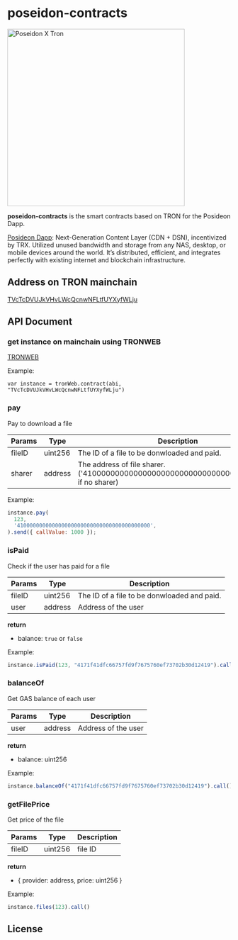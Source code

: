 # poseidon-contracts

<img src="https://i.imgur.com/EDW8T7Q.png" alt="Poseidon X Tron" width="400" />

**poseidon-contracts** is the smart contracts based on TRON for the Posideon Dapp.

[Posideon Dapp](https://poseidon.network/tron-dapp): Next-Generation Content Layer (CDN + DSN), incentivized by TRX. Utilized unused bandwidth and storage from any NAS, desktop, or mobile devices around the world. It’s distributed, efficient, and integrates perfectly with existing internet and blockchain infrastructure.

## Address on TRON mainchain

[TVcTcDVUJkVHvLWcQcnwNFLtfUYXyfWLju](https://tronscan.org/#/contract/TVcTcDVUJkVHvLWcQcnwNFLtfUYXyfWLju)

## API Document

### get instance on mainchain using TRONWEB
[TRONWEB](https://developers.tron.network/docs/tron-web-intro)

Example:

```
var instance = tronWeb.contract(abi, "TVcTcDVUJkVHvLWcQcnwNFLtfUYXyfWLju")
```
### pay

Pay to download a file

Params | Type | Description
--- | --- | ---
fileID | uint256 | The ID of a file to be donwloaded and paid.
sharer | address | The address of file sharer. ('410000000000000000000000000000000000000000' if no sharer)

Example:

```js
instance.pay(
  123,
  '410000000000000000000000000000000000000000',
).send({ callValue: 1000 });
```

### isPaid

Check if the user has paid for a file

Params | Type | Description
--- | --- | ---
fileID | uint256 | The ID of a file to be donwloaded and paid.
user | address | Address of the user

**return**

- balance: `true` or `false`

Example:

```js
instance.isPaid(123, "4171f41dfc66757fd9f7675760ef73702b30d12419").call()
```

### balanceOf

Get GAS balance of each user

Params | Type | Description
--- | --- | ---
user | address | Address of the user

**return**

- balance: uint256

Example:

```js
instance.balanceOf("4171f41dfc66757fd9f7675760ef73702b30d12419").call()
```

### getFilePrice

Get price of the file

Params | Type | Description
--- | --- | ---
fileID | uint256 | file ID

**return**

- { provider: address, price: uint256 }

Example:

```js
instance.files(123).call()
```

## License
